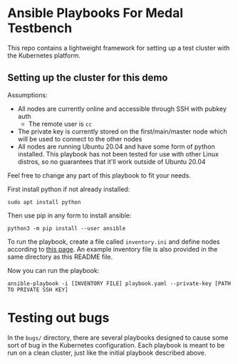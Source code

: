 # Ansible Playbooks For Medal Testbench

This repo contains a lightweight framework for setting
up a test cluster with the Kubernetes platform. 

## Setting up the cluster for this demo

Assumptions:
- All nodes are currently online and accessible through SSH with pubkey auth
  - The remote user is `cc`
- The private key is currently stored on the first/main/master node which
  will be used to connect to the other nodes
- All nodes are running Ubuntu 20.04 and have some form of python installed. 
  This playbook has not been tested for use with other Linux distros, so no
  guarantees that it'll work outside of Ubuntu 20.04

Feel free to change any part of this playbook to fit your needs.

First install python if not already installed:
```
sudo apt install python
```

Then use pip in any form to install ansible:
```
python3 -m pip install --user ansible
```

To run the playbook, create a file called `inventory.ini` and define nodes according
to [this page](https://docs.ansible.com/ansible/latest/inventory_guide/intro_inventory.html#inventory-basics-formats-hosts-and-groups). An example inventory file is also provided in the same directory as this README file.

Now you can run the playbook:
```
ansible-playbook -i [INVENTORY FILE] playbook.yaml --private-key [PATH TO PRIVATE SSH KEY]
```

# Testing out bugs

In the `bugs/` directory, there are several playbooks designed to cause some sort of bug in
the Kubernetes configuration. Each playbook is meant to be run on a clean cluster, just
like the initial playbook described above. 
